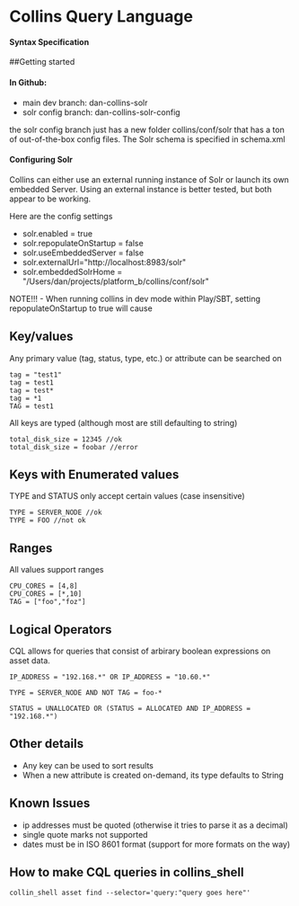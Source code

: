 # Collins Query Language
#### Syntax Specification

##Getting started

#### In Github:

- main dev branch: dan-collins-solr
- solr config branch: dan-collins-solr-config

the solr config branch just has a new folder collins/conf/solr that has a ton
of out-of-the-box config files.  The Solr schema is specified in schema.xml

#### Configuring Solr

Collins can either use an external running instance of Solr or launch its own embedded Server.  Using an external instance is better tested, but both appear to be working.

Here are the config settings

- solr.enabled = true
- solr.repopulateOnStartup = false
- solr.useEmbeddedServer = false
- solr.externalUrl="http://localhost:8983/solr"
- solr.embeddedSolrHome = "/Users/dan/projects/platform_b/collins/conf/solr"

NOTE!!! - When running collins in dev mode within Play/SBT, setting repopulateOnStartup to true will cause 

## Key/values

Any primary value (tag, status, type, etc.) or attribute can be searched on

    tag = "test1"
    tag = test1
    tag = test*
    tag = *1
    TAG = test1

All keys are typed (although most are still defaulting to string)

    total_disk_size = 12345 //ok
    total_disk_size = foobar //error

## Keys with Enumerated values
TYPE and STATUS only accept certain values (case insensitive)

    TYPE = SERVER_NODE //ok
    TYPE = FOO //not ok

## Ranges

All values support ranges

    CPU_CORES = [4,8]
    CPU_CORES = [*,10]
    TAG = ["foo","foz"]

## Logical Operators

CQL allows for queries that consist of arbirary boolean expressions on asset data.

    IP_ADDRESS = "192.168.*" OR IP_ADDRESS = "10.60.*"
    
    TYPE = SERVER_NODE AND NOT TAG = foo-*
    
    STATUS = UNALLOCATED OR (STATUS = ALLOCATED AND IP_ADDRESS = "192.168.*")

## Other details

- Any key can be used to sort results
- When a new attribute is created on-demand, its type defaults to String

## Known Issues

- ip addresses must be quoted (otherwise it tries to parse it as a decimal)
- single quote marks not supported
- dates must be in ISO 8601 format (support for more formats on the way)

## How to make CQL queries in collins_shell

    collin_shell asset find --selector='query:"query goes here"' 

## 

